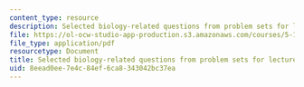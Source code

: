 ```yaml
---
content_type: resource
description: Selected biology-related questions from problem sets for lectures 21-26.
file: https://ol-ocw-studio-app-production.s3.amazonaws.com/courses/5-111-principles-of-chemical-science-fall-2008/8eead0ee7e4c84ef6ca8343042bc37ea_L21to26Bio.pdf
file_type: application/pdf
resourcetype: Document
title: Selected biology-related questions from problem sets for lectures 21-26
uid: 8eead0ee-7e4c-84ef-6ca8-343042bc37ea
---
```

